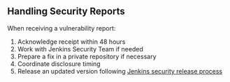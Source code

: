 ## Handling Security Reports

When receiving a vulnerability report:
1. Acknowledge receipt within 48 hours
2. Work with Jenkins Security Team if needed
3. Prepare a fix in a private repository if necessary
4. Coordinate disclosure timing
5. Release an updated version following [Jenkins security release process](https://www.jenkins.io/security/for-maintainers/)